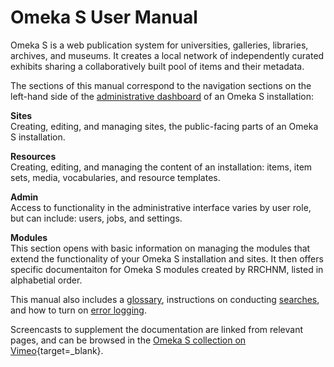 # Omeka S User Manual

Omeka S is a web publication system for universities, galleries, libraries, archives, and museums. It creates a local network of independently curated exhibits sharing a collaboratively built pool of items and their metadata.

The sections of this manual correspond to the navigation sections on the left-hand side of the [administrative dashboard](admin-dashboard.md) of an Omeka S installation: 

**Sites**  
Creating, editing, and managing sites, the public-facing parts of an Omeka S installation.

**Resources**  
Creating, editing, and managing the content of an installation: items, item sets, media, vocabularies, and resource templates.

**Admin**  
Access to functionality in the administrative interface varies by user role, but can include: users, jobs, and settings.

**Modules**  
This section opens with basic information on managing the modules that extend the functionality of your Omeka S installation and sites. It then offers specific documentaiton for Omeka S modules created by RRCHNM, listed in alphabetial order.

This manual also includes a [glossary](glossary.md), instructions on conducting [searches](search.md), and how to turn on [error logging](errorLogging.md).

Screencasts to supplement the documentation are linked from relevant pages, and can be browsed in the [Omeka S collection on Vimeo](https://vimeo.com/showcase/4215056){target=_blank}.
